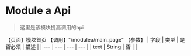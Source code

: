 # Module a Api

> 这里是该模块提高调用的api

【页面】模块首页
【调用】"/modulea/main_page"
【参数】
| 字段 | 类型 | 是否必须 | 描述 |
| --- | --- | --- | --- |
| text | String | 否 |   |
